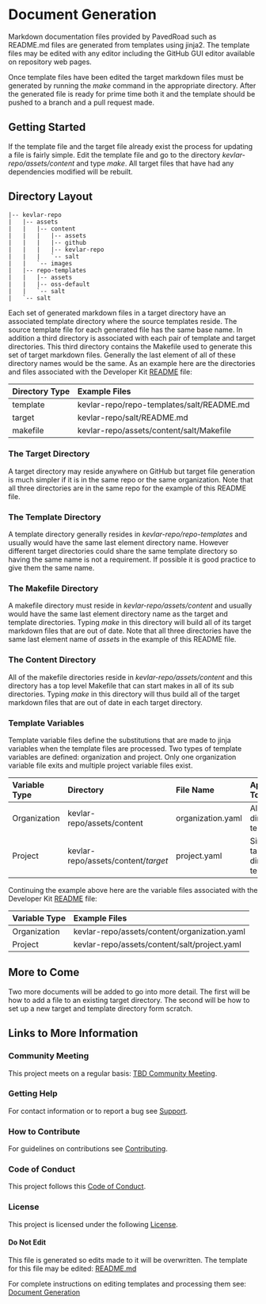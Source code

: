 # Document Generation

Markdown documentation files provided by PavedRoad such as README.md files are generated from templates using jinja2.
The template files may be edited with any editor including the GitHub GUI editor available on repository web pages.

Once template files have been edited the target markdown files must be generated by running the _make_ command in the appropriate directory.
After the generated file is ready for prime time both it and the template should be pushed to a branch and a pull request made.

## Getting Started

If the template file and the target file already exist the process for updating a file is fairly simple.
Edit the template file and go to the directory *kevlar-repo/assets/content* and type _make_.
All target files that have had any dependencies modified will be rebuilt.

## Directory Layout

    |-- kevlar-repo
    |   |-- assets
    |   |   |-- content
    |   |   |   |-- assets
    |   |   |   |-- github
    |   |   |   |-- kevlar-repo
    |   |   |   `-- salt
    |   |   `-- images
    |   |-- repo-templates
    |   |   |-- assets
    |   |   |-- oss-default
    |   |   `-- salt
    |   `-- salt

Each set of generated markdown files in a target directory have an associated template directory where the source templates reside.
The source template file for each generated file has the same base name.
In addition a third directory is associated with each pair of template and target directories.
This third directory contains the Makefile used to generate this set of target markdown files.
Generally the last element of all of these directory names would be the same.
As an example here are the directories and files associated with the
Developer Kit [README](/salt/README.md) file:

|Directory Type|Example Files|
|:-|:-|
|template|kevlar-repo/repo-templates/salt/README.md|
|target|kevlar-repo/salt/README.md|
|makefile|kevlar-repo/assets/content/salt/Makefile|

### The Target Directory

A target directory may reside anywhere on GitHub but target file generation is much simpler if it is in the same repo or the same organization.
Note that all three directories are in the same repo for the example of this README file.

### The Template Directory

A template directory generally resides in *kevlar-repo/repo-templates* and usually would have the same last element directory name.
However different target directories could share the same template directory so having the same name is not a requirement.
If possible it is good practice to give them the same name.

### The Makefile Directory

A makefile directory must reside in *kevlar-repo/assets/content* and usually would have the same last element directory name as the target and template directories.
Typing _make_ in this directory will build all of its target markdown files that are out of date.
Note that all three directories have the same last element name of *assets* in the example of this README file.

### The Content Directory

All of the makefile directories reside in *kevlar-repo/assets/content* and this directory has a top level Makefile that can start makes in all of its sub directories.
Typing _make_ in this directory will thus build all of the target markdown files that are out of date in each target directory.

### Template Variables

Template variable files define the substitutions that are made to jinja
variables when the template files are processed.
Two types of template variables are defined: organization and project.
Only one organization variable file exits and multiple project variable files exist.

|Variable Type|Directory|File Name|Applies To|
|:-|:-|:-|:-|
|Organization|kevlar-repo/assets/content|organization.yaml|All target directory templates
|Project|kevlar-repo/assets/content/_target_|project.yaml|Single target directory templates

Continuing the example above here are the variable files associated with the
Developer Kit [README](/salt/README.md) file:

|Variable Type|Example Files|
|:-|:-|
|Organization|kevlar-repo/assets/content/organization.yaml|
|Project|kevlar-repo/assets/content/salt/project.yaml|

## More to Come

Two more documents will be added to go into more detail.
The first will be how to add a file to an existing target directory.
The second will be how to set up a new target and template directory form scratch.

## Links to More Information

### Community Meeting
This project meets on a regular basis: [TBD Community Meeting](https://zoom.us/j/7886774843).
### Getting Help
For contact information or to report a bug see [Support](/SUPPORT.md).
### How to Contribute
For guidelines on contributions see [Contributing](/CONTRIBUTING.md).
### Code of Conduct
This project follows this [Code of Conduct](/CODE_OF_CONDUCT.md).
### License
This project is licensed under the following [License](/LICENSE).
#### Do Not Edit
This file is generated so edits made to it will be overwritten.
The template for this file may be edited:
[README.md](/repo-templates/assets/README.md)

For complete instructions on editing templates and processing them see:
[Document Generation](/assets/README.md)

